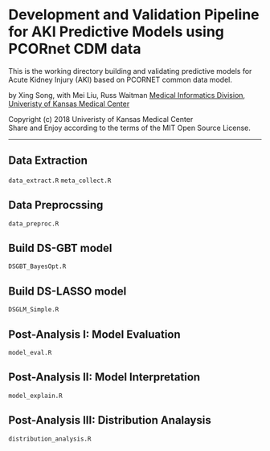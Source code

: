 Development and Validation Pipeline for AKI Predictive Models using PCORnet CDM data
========================================================================================

This is the working directory building and validating predictive models for Acute Kidney Injury (AKI) based on PCORNET common data model.

by Xing Song, with Mei Liu, Russ Waitman
[Medical Informatics Division, Univeristy of Kansas Medical Center][MI]

[MI]: http://informatics.kumc.edu/

Copyright (c) 2018 Univeristy of Kansas Medical Center  
Share and Enjoy according to the terms of the MIT Open Source License.

***

## Data Extraction 

`data_extract.R`
`meta_collect.R`

## Data Preprocssing

`data_preproc.R`


## Build DS-GBT model

`DSGBT_BayesOpt.R`


## Build DS-LASSO model

`DSGLM_Simple.R`


## Post-Analysis I: Model Evaluation

`model_eval.R`


## Post-Analysis II: Model Interpretation

`model_explain.R`


## Post-Analysis III: Distribution Analaysis

`distribution_analysis.R`



